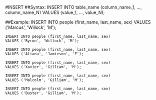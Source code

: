 #INSERT
##Syntax:
	INSERT INTO table_name (column_name_1, ..., column_name_N) VALUES (value_1, ..., value_N);

##Example:
	INSERT INTO people (first_name, last_name, sex)
    VALUES 	('Marcus', 'Willock', 'M');

	INSERT INTO people (first_name, last_name, sex)
    VALUES ('Byron', 'Willock', 'M');

	INSERT INTO people (first_name, last_name, sex)
    VALUES ('Aliana', 'Jamieson', 'F');

	INSERT INTO people (first_name, last_name, sex)
    VALUES ('Xavier', 'Gilliam', 'M');

	INSERT INTO people (first_name, last_name, sex)
    VALUES ('Malcolm', 'Gilliam', 'M');

	INSERT INTO people (first_name, last_name, sex)
    VALUES ('Buster', 'Gilliam', 'M');
